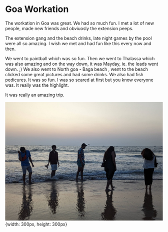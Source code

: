 
# Goa Workation

The workation in Goa was great. We had so much fun. I met a lot of new people, made new friends and obviuosly the extension peeps.

The extension gang and the beach drinks, late night games by the pool were all so amazing. I wish we met and had fun like this every now and then. 

We went to paintball which was so fun. Then we went to Thalassa which was also amazing and on the way down, it was Mayday, ie. the leads went down. ;)
We also went to North goa - Baga beach , went to the beach clicked some great pictures and had some drinks. We also had fish pedicures. It was so fun. I was so scared at first but you know everyone was. It really was the highlight.

It was really an amazing trip.

![Goa](/assets/images/GoaBeach.jpg){width: 300px, height: 300px}